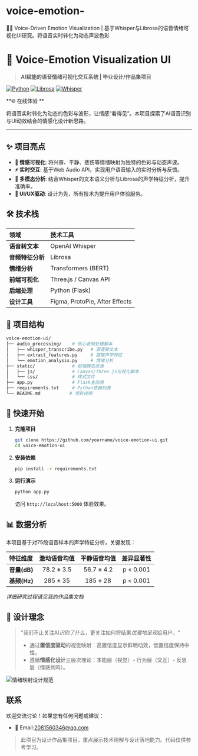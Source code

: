# voice-emotion-
🎤✨ Voice-Driven Emotion Visualization | 基于Whisper与Librosa的语音情绪可视化UI研究。将语音实时转化为动态声波色彩
# 🎤 Voice-Emotion Visualization UI

> **AI赋能的语音情绪可视化交互系统 | 毕业设计/作品集项目**

[![Python](https://img.shields.io/badge/Python-3.10%2B-blue)](https://www.python.org/)
[![Librosa](https://img.shields.io/badge/Librosa-Audio%20Analysis-green)](https://librosa.org/)
[![Whisper](https://img.shields.io/badge/OpenAI-Whisper-9cf)](https://openai.com/index/whisper/)

**🌐 在线体验 **

将语音实时转化为动态的色彩与波形，让情感“看得见”。本项目探索了AI语音识别与UI动效结合的情感化设计新思路。

---

## ✨ 项目亮点

- **🎨 情感可视化**: 将兴奋、平静、悲伤等情绪映射为独特的色彩与动态声波。
- **⚡ 实时交互**: 基于Web Audio API，实现用户语音输入的实时分析与反馈。
- **🤖 多模态分析**: 结合Whisper的文本语义分析与Librosa的声学特征分析，提升准确率。
- **📱 UI/UX驱动**: 设计为先，所有技术为提升用户体验服务。

## 🛠 技术栈

| 领域 | 技术工具 |
|:---|:---|
| **语音转文本** | OpenAI Whisper |
| **音频特征分析** | Librosa |
| **情绪分析** | Transformers (BERT) |
| **前端可视化** | Three.js / Canvas API |
| **后端处理** | Python (Flask) |
| **设计工具** | Figma, ProtoPie, After Effects |

## 📁 项目结构

```bash
voice-emotion-ui/
├── audio_processing/    # 核心音频处理脚本
│   ├── whisper_transcribe.py   # 语音转文本
│   ├── extract_features.py     # 提取声学特征
│   └── emotion_analysis.py     # 情绪分析
├── static/              # 前端静态资源
│   ├── js/              # Canvas/Three.js可视化脚本
│   └── css/             # 样式文件
├── app.py               # Flask主应用
├── requirements.txt     # Python依赖列表
└── README.md           # 项目说明
```

## 🚀 快速开始

1. **克隆项目**
   ```bash
   git clone https://github.com/yourname/voice-emotion-ui.git
   cd voice-emotion-ui
   ```

2. **安装依赖**
   ```bash
   pip install -r requirements.txt
   ```

3. **运行演示**
   ```bash
   python app.py
   ```
   访问 `http://localhost:5000` 体验效果。

## 📊 数据分析

本项目基于对75段语音样本的声学特征分析，关键发现：

| 特征维度 | 激动语音均值 | 平静语音均值 | 差异显著性 |
|:---|:---:|:---:|:---:|
| **音量(dB)** | 78.2 ± 3.5 | 56.7 ± 4.2 | p < 0.001 |
| **基频(Hz)** | 285 ± 35 | 185 ± 28 | p < 0.001 |

*详细研究过程请见我的作品集文档*

## 🎨 设计理念

> "我们不止关注AI*识别了什么*，更关注如何将结果*优雅地呈现*给用户。"
> - 通过**置信度驱动**的视觉映射：高置信度显示鲜明动效，低置信度保持中性。
> - 遵循**情感化设计**三层次理论：本能层（视觉）- 行为层（交互）- 反思层（情感共鸣）。

![情绪映射设计规范](https://example.com/design-spec.png)
## 联系
欢迎交流讨论！如果您有任何问题或建议：
- 📧 Email:2081560346@qq.com
> 此项目为设计作品集项目，重点展示技术理解与设计落地能力。代码仅供参考学习。
